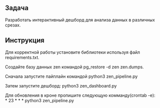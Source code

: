 ## Задача
Разработать интерактивный дешборд для анализа данных в различных срезах.

## Инструкция
Для корректной работы установите библиотеки используя файл requirements.txt.

Создайте базу данных zen командой pg_restore -d zen zen.dumps.

Сначала запустите пайплайн командой python3 zen_pipeline.py

Затем запустите дешборд: python3 zen_dashboard.py

Для обновления в кроне пропишите следующую комманду(crontab -e): * 23 * * * python3 zen_pipeline.py
